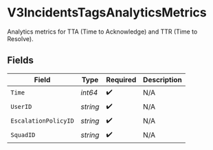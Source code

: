 # V3IncidentsTagsAnalyticsMetrics

Analytics metrics for TTA (Time to Acknowledge) and TTR (Time to Resolve).


## Fields

| Field                | Type                 | Required             | Description          |
| -------------------- | -------------------- | -------------------- | -------------------- |
| `Time`               | *int64*              | :heavy_check_mark:   | N/A                  |
| `UserID`             | *string*             | :heavy_check_mark:   | N/A                  |
| `EscalationPolicyID` | *string*             | :heavy_check_mark:   | N/A                  |
| `SquadID`            | *string*             | :heavy_check_mark:   | N/A                  |